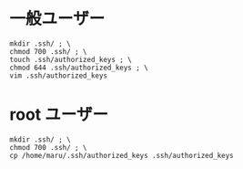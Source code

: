 # 一般ユーザー

```
mkdir .ssh/ ; \
chmod 700 .ssh/ ; \
touch .ssh/authorized_keys ; \
chmod 644 .ssh/authorized_keys ; \
vim .ssh/authorized_keys
```


# root ユーザー

```
mkdir .ssh/ ; \
chmod 700 .ssh/ ; \
cp /home/maru/.ssh/authorized_keys .ssh/authorized_keys
```